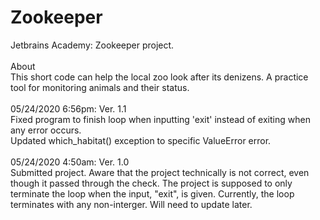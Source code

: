 # Zookeeper
Jetbrains Academy: Zookeeper project. <br>
<br>
About <br>
This short code can help the local zoo look after its denizens. A practice tool for monitoring animals and their status. <br>
<br>
05/24/2020 6:56pm: Ver. 1.1 <br>
Fixed program to finish loop when inputting 'exit' instead of exiting when any error occurs. <br>
Updated which_habitat() exception to specific ValueError error. <br>
<br>
05/24/2020 4:50am: Ver. 1.0 <br>
Submitted project. Aware that the project technically is not correct, even though it passed through the check. The project is supposed to only terminate the loop when the input, "exit", is given. Currently, the loop terminates with any non-interger. Will need to update later.
